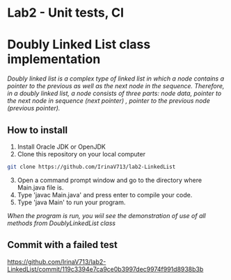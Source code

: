 # Lab2 - Unit tests, CI

# Doubly Linked List class implementation

*Doubly linked list is a complex type of linked list in which a node contains a pointer to the previous as well as the next node in the sequence. Therefore, in a doubly linked list, a node consists of three parts: node data, pointer to the next node in sequence (next pointer) , pointer to the previous node (previous pointer).*

## How to install
1. Install Oracle JDK or OpenJDK
2. Clone this repository on your local computer
```bash
git clone https://github.com/IrinaV713/lab2-LinkedList
```
3. Open a command prompt window and go to the directory where Main.java file is.
4. Type 'javac Main.java' and press enter to compile your code.
5. Type 'java Main' to run your program.

*When the program is run, you wiil see the demonstration of use of all methods from DoublyLinkedList class*

## Commit with a failed test
https://github.com/IrinaV713/lab2-LinkedList/commit/119c3394e7ca9ce0b3997dec9974f991d8938b3b
